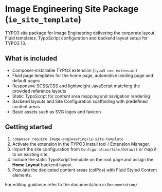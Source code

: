 # Image Engineering Site Package (`ie_site_template`)

TYPO3 site package for Image Engineering delivering the corporate layout, Fluid templates, TypoScript configuration and backend layout setup for TYPO3 13.

## What is included

- Composer-installable TYPO3 extension (`typo3-cms-extension`)
- Fluid page templates for the home page, automotive landing page and default pages
- Responsive SCSS/CSS and lightweight JavaScript matching the provided reference layouts
- Static TypoScript for content area mapping and navigation rendering
- Backend layouts and Site Configuration scaffolding with predefined content areas
- Basic assets such as SVG logos and favicon

## Getting started

1. `composer require image-engineering/ie-site-template`
2. Activate the extension in the TYPO3 install tool / Extension Manager.
3. Import the site configuration from `Configuration/Site/Default` or map it to an existing site.
4. Include the static TypoScript template on the root page and assign the **Home Layout** backend layout.
5. Populate the dedicated content areas (colPos) with Fluid Styled Content elements.

For editing guidance refer to the documentation in `Documentation/`.
